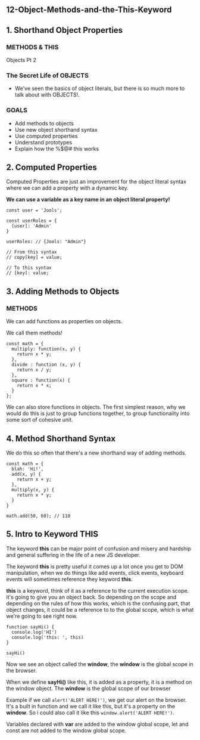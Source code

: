 ## 12-Object-Methods-and-the-This-Keyword

## 1. Shorthand Object Properties

### METHODS & THIS

Objects Pt 2

### The Secret Life of OBJECTS

- We've seen the basics of object literals, but there is so much more to talk about with OBJECTS!.

### GOALS

- Add methods to objects
- Use new object shorthand syntax
- Use computed properties
- Understand prototypes
- Explain how the %$@# this works

## 2. Computed Properties

Computed Properties are just an improvement for the object literal syntax where we can add a property with a dynamic key.

**We can use a variable as a key name in an object literal property!**

```
const user = 'Jools';

const userRoles = {
  [user]: 'Admin'
}

userRoles: // {Jools: "Admin"}
```

```
// From this syntax
// copy[key] = value;

// To this syntax
// [key]: value;
```

## 3. Adding Methods to Objects

### METHODS

We can add functions as properties on objects.

We call them methods!

```
const math = {
  multiply: function(x, y) {
    return x * y;
  },
  divide : function (x, y) {
    return x / y;
  },
  square : function(x) {
    return x * x;
  }
};
```

We can also store functions in objects. The first simplest reason, why we would do this is just to group functions together, to group functionality into some sort of cohesive unit.

##  4. Method Shorthand Syntax

We do this so often that there's a new shorthand way of adding methods.

```
const math = {
  blah: 'Hi!',
  add(x, y) {
    return x + y;
  },
  multiply(x, y) {
    return x * y;
  }
}

math.add(50, 60); // 110
```

## 5. Intro to Keyword THIS

The keyword **this** can be major point of confusion and misery and hardship and general suffering in the life of a new JS developer.

The keyword **this** is pretty useful it comes up a lot once you get to DOM manipulation, when we do things like add events, click events, keyboard events will sometimes reference they keyword **this**.

**this** is a keyword, think of it as a reference to the current execution scope. it's going to give you an object back. So depending on the scope and depending on the rules of how this works, which is the confusing part, that object changes, it could be a reference to to the global scope, which is what we're going to see right now.

```
function sayHi() {
  console.log('HI')
  console.log('this: ', this)
}

sayHi()
```

Now we see an object called the **window**, the **window** is the global scope in the browser.

When we define **sayHi()** like this, it is added as a property, it is a method on the window object. The **window** is the global scope of our browser

Example if we call `alert('ALERT HERE!')`, we get our alert on the browser. It's a built in function and we call it like this, but it's a property on the **window**. So i could also call it like this `window.alert('ALERT HERE!')`.

Variables declared with **var** are added to the window global scope, let and const are not added to the window global scope.